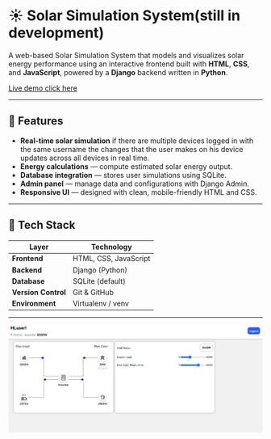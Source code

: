 # ☀️ Solar Simulation System(still in development)

A web-based Solar Simulation System that models and visualizes solar energy performance using an interactive frontend built with **HTML**, **CSS**, and **JavaScript**, powered by a **Django** backend written in **Python**.

[Live demo click here](https://solar-system-simulator-8voo.onrender.com/)

---

## 🚀 Features

- **Real-time solar simulation** if there are multiple devices logged in with the same username the changes that the user makes on his device updates across all devices in real time.
- **Energy calculations** — compute estimated solar energy output.
- **Database integration** — stores user simulations using SQLite.
- **Admin panel** — manage data and configurations with Django Admin.
- **Responsive UI** — designed with clean, mobile-friendly HTML and CSS.

---

## 🧠 Tech Stack

| Layer               | Technology            |
| ------------------- | --------------------- |
| **Frontend**        | HTML, CSS, JavaScript |
| **Backend**         | Django (Python)       |
| **Database**        | SQLite (default)      |
| **Version Control** | Git & GitHub          |
| **Environment**     | Virtualenv / venv     |

---

<div style="display: flex; flex-wrap: wrap; gap: 10px; justify-content: center;">
  <img src="images/image.png" style="flex: 1 1 100%; max-width: 100%; height: auto;">
</div>

